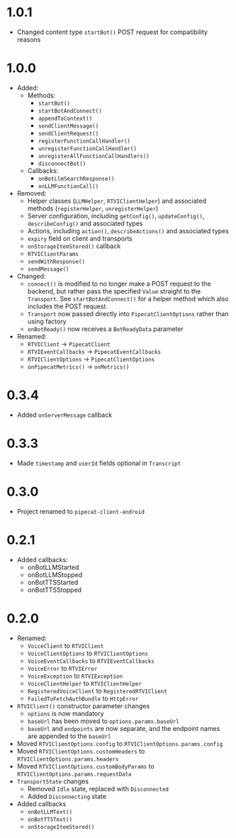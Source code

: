 # 1.0.1

- Changed content type `startBot()` POST request for compatibility reasons 

# 1.0.0

- Added:
  - Methods:
    - `startBot()`
    - `startBotAndConnect()`
    - `appendToContext()`
    - `sendClientMessage()`
    - `sendClientRequest()`
    - `registerFunctionCallHandler()`
    - `unregisterFunctionCallHandler()`
    - `unregisterAllFunctionCallHandlers()`
    - `disconnectBot()`
  - Callbacks:
    - `onBotLlmSearchResponse()`
    - `onLLMFunctionCall()`
- Removed:
  - Helper classes (`LLMHelper`, `RTVIClientHelper`) and associated methods (`registerHelper`, `unregisterHelper`)
  - Server configuration, including `getConfig()`, `updateConfig()`, `describeConfig()` and associated types
  - Actions, including `action()`, `describeActions()` and associated types
  - `expiry` field on client and transports
  - `onStorageItemStored()` callback
  - `RTVIClientParams`
  - `sendWithResponse()`
  - `sendMessage()`
- Changed:
  - `connect()` is modified to no longer make a POST request to the backend, but rather pass the
    specified `Value` straight to the `Transport`. See `startBotAndConnect()` for a helper method
    which also includes the POST request.
  - `Transport` now passed directly into `PipecatClientOptions` rather than using factory
  - `onBotReady()` now receives a `BotReadyData` parameter
- Renamed:
  - `RTVIClient` -> `PipecatClient`
  - `RTVIEventCallbacks` -> `PipecatEventCallbacks`
  - `RTVIClientOptions` -> `PipecatClientOptions`
  - `onPipecatMetrics()` -> `onMetrics()`

# 0.3.4

- Added `onServerMessage` callback

# 0.3.3

- Made `timestamp` and `userId` fields optional in `Transcript`

# 0.3.0

- Project renamed to `pipecat-client-android`

# 0.2.1

- Added callbacks:
  - onBotLLMStarted
  - onBotLLMStopped
  - onBotTTSStarted
  - onBotTTSStopped

# 0.2.0

- Renamed:
  - `VoiceClient` to `RTVIClient`
  - `VoiceClientOptions` to `RTVIClientOptions`
  - `VoiceEventCallbacks` to `RTVIEventCallbacks`
  - `VoiceError` to `RTVIError`
  - `VoiceException` to `RTVIException`
  - `VoiceClientHelper` to `RTVIClientHelper`
  - `RegisteredVoiceClient` to `RegisteredRTVIClient`
  - `FailedToFetchAuthBundle` to `HttpError`
- `RTVIClient()` constructor parameter changes
  - `options` is now mandatory
  - `baseUrl` has been moved to `options.params.baseUrl`
  - `baseUrl` and `endpoints` are now separate, and the endpoint names are appended to the `baseUrl`
- Moved `RTVIClientOptions.config` to `RTVIClientOptions.params.config`
- Moved `RTVIClientOptions.customHeaders` to `RTVIClientOptions.params.headers`
- Moved `RTVIClientOptions.customBodyParams` to `RTVIClientOptions.params.requestData`
- `TransportState` changes
  - Removed `Idle` state, replaced with `Disconnected`
  - Added `Disconnecting` state
- Added callbacks
  - `onBotLLMText()`
  - `onBotTTSText()`
  - `onStorageItemStored()`
